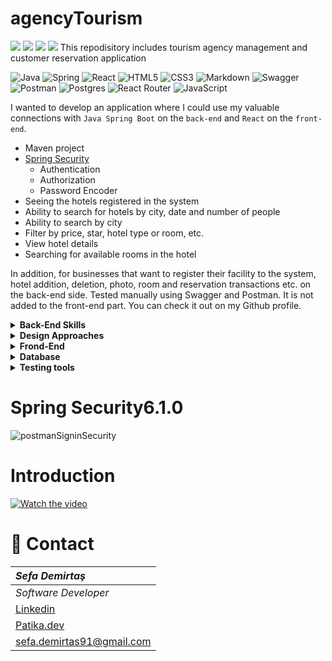# agencyTourism
![](https://img.shields.io/github/commit-activity/t/tugsef/agencyTourism/main)
![](https://img.shields.io/github/last-commit/tugsef/agencyTourism/main)
![](https://img.shields.io/github/license/tugsef/agencyTourism)
![](https://img.shields.io/github/forks/tugsef/agencyTourism)
This repodisitory includes tourism agency management and customer reservation application

![Java](https://img.shields.io/badge/java-%23ED8B00.svg?style=for-the-badge&logo=java&logoColor=white) ![Spring](https://img.shields.io/badge/spring-%236DB33F.svg?style=for-the-badge&logo=spring&logoColor=white) ![React](https://img.shields.io/badge/react-%2320232a.svg?style=for-the-badge&logo=react&logoColor=%2361DAFB) ![HTML5](https://img.shields.io/badge/html5-%23E34F26.svg?style=for-the-badge&logo=html5&logoColor=white) ![CSS3](https://img.shields.io/badge/css3-%231572B6.svg?style=for-the-badge&logo=css3&logoColor=white) ![Markdown](https://img.shields.io/badge/markdown-%23000000.svg?style=for-the-badge&logo=markdown&logoColor=white) ![Swagger](https://img.shields.io/badge/-Swagger-%23Clojure?style=for-the-badge&logo=swagger&logoColor=white) ![Postman](https://img.shields.io/badge/Postman-FF6C37?style=for-the-badge&logo=postman&logoColor=white) ![Postgres](https://img.shields.io/badge/postgres-%23316192.svg?style=for-the-badge&logo=postgresql&logoColor=white) ![React Router](https://img.shields.io/badge/React_Router-CA4245?style=for-the-badge&logo=react-router&logoColor=white) ![JavaScript](https://img.shields.io/badge/javascript-%23323330.svg?style=for-the-badge&logo=javascript&logoColor=%23F7DF1E)

I wanted to develop an application where I could use my valuable connections with `Java Spring Boot` on the `back-end` and `React` on the `front-end`.


- Maven project
- [Spring Security](https://spring.io/projects/spring-security)
    - Authentication
    - Authorization
    - Password Encoder
- Seeing the hotels registered in the system
- Ability to search for hotels by city, date and number of people
- Ability to search by city
- Filter by price, star, hotel type or room, etc.
- View hotel details
- Searching for available rooms in the hotel

In addition, for businesses that want to register their facility to the system, hotel addition, deletion, photo, room and reservation transactions etc. on the back-end side. Tested manually using Swagger and Postman. It is not added to the front-end part. You can check it out on my Github profile.

<details><summary><b>Back-End Skills</b></summary>
<p>
  <ul>
    <li>Java</li>
    <li>lambda expressions</li>
    <li>stream api</li>
    <li>Java spring boot faremework</li>
    <li>spring boot data JPA(hibernate) </li>
    <li>Model mapper</li>
    <li>Lombok</li>
    <li>Json web token</li>
  </ul> 
</p>
</details>
<details><summary><b>Design Approaches</b></summary>
<p>
  <ul>
    <li>OOP(Object Oriented Programming) </li>
    <li>SOLID</li>
    <li>Response/Request Pattern</li>
    <li>Constructor Dependency Injection</li>
  </ul> 
</p>
</details>
<details><summary><b>Frond-End</b></summary>
<p>
  <ul>
    <li>React</li>
    <li>React Router</li>
    <li>react query</li>
    <li>react context</li>
    <li>semantic ui react</li>
    <li>formik</li>
    <li>axios</li>
    <li>HTML</li>
    <li>CSS</li>
  </ul> 
</p>
</details>



<details><summary><b>Database</b></summary>
<p>
  <ul>
    <li>Postgresql</li>
  </ul> 
</p>
</details>

<details><summary><b>Testing tools</b></summary>
<p>
  <ul>
    <li>Swagger</li>
     <li>Postman</li>
  </ul> 
</p>
</details>

# Spring Security6.1.0

![postmanSigninSecurity](https://github.com/tugsef/agencyTourism/assets/39422788/34ec7c25-4bb9-4da0-b314-b329d57a813b)

# Introduction

 [![Watch the video](https://img.youtube.com/vi/WcbzJHf1OP0/default.jpg)](https://youtu.be/WcbzJHf1OP0)

# :e-mail: Contact
|***Sefa Demirtaş***|
|:-------------|
|*Software Developer*|
|[Linkedin](https://www.linkedin.com/in/sefa-demirta%C5%9F-86b473230/)|
|[Patika.dev](https://app.patika.dev/sefad)|
|sefa.demirtas91@gmail.com|


